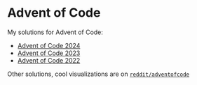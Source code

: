 # Advent of Code

My solutions for Advent of Code:

- [Advent of Code 2024](AoC-2024/)
- [Advent of Code 2023](AoC-2023/)
- [Advent of Code 2022](AoC-2022/)

Other solutions, cool visualizations are on [`reddit/adventofcode`](https://www.reddit.com/r/adventofcode/)
